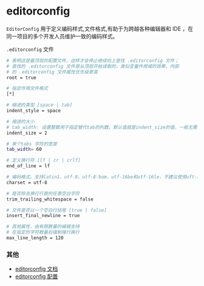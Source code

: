 # editorconfig

`EditorConfig` 用于定义编码样式,文件格式,有助于为跨越各种编辑器和 IDE ，在同一项目的多个开发人员维护一致的编码样式。

`.editorconfig` 文件

```bash
# 表明这是最顶层的配置文件，这样才会停止继续向上查找 .editorconfig 文件；
# 查找的 .editorconfig 文件是从顶层开始读取的，类似变量作用域的效果，内部
# 的 .editorconfig 文件属性优先级更高
root = true

# 指定作用文件格式
[*]

# 缩进的类型 [space | tab]
indent_style = space

# 缩进的大小
# tab_width: 设置整数用于指定替代tab的列数。默认值就是indent_size的值，一般无需指定。
indent_size = 2

# 单个tabs 字符的宽度
tab_width= 60

# 定义换行符 [lf | cr | crlf]
end_of_line = lf

# 编码格式。支持latin1、utf-8、utf-8-bom、utf-16be和utf-16le，不建议使用uft-8-bom。
charset = utf-8

# 是否除去换行行首的任意空白字符
trim_trailing_whitespace = false

# 文件是否以一个空白行结尾 [true | false]
insert_final_newline = true

# 其他属性，由有限数量的编辑支持
# 在指定的字符数量后强制强行换行
max_line_length = 120

```

### 其他

- [editorconfig 文档](http://editorconfig.org)
- [editorconfig 配置](https://github.com/editorconfig/editorconfig/wiki/EditorConfig-Properties)

